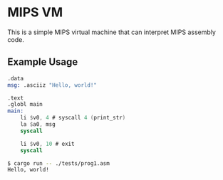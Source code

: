 # MIPS VM

This is a simple MIPS virtual machine that can interpret MIPS assembly code.

## Example Usage

```nasm
.data
msg: .asciiz "Hello, world!"

.text
.globl main
main:
	li $v0, 4 # syscall 4 (print_str)
	la $a0, msg
	syscall

	li $v0, 10 # exit
	syscall
```

```bash
$ cargo run -- ./tests/prog1.asm
Hello, world!
```
